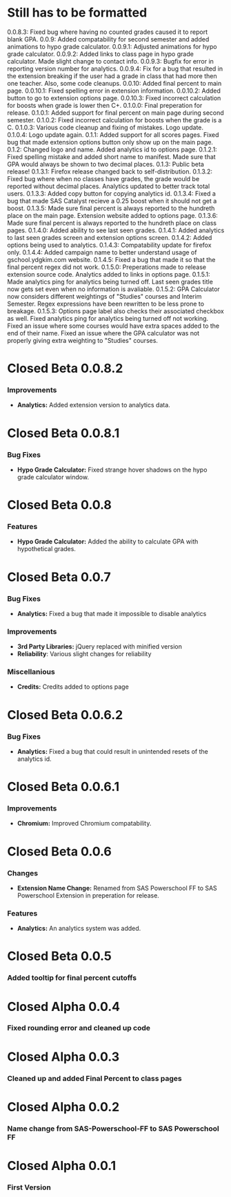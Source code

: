 # Still has to be formatted

0.0.8.3: Fixed bug where having no counted grades caused it to report blank GPA.
0.0.9: Added compatability for second semester and added animations to hypo grade calculator.
0.0.9.1: Adjusted animations for hypo grade calculator.
0.0.9.2: Added links to class page in hypo grade calculator. Made slight change to contact info.
0.0.9.3: Bugfix for error in reporting version number for analytics.
0.0.9.4: Fix for a bug that resulted in the extension breaking if the user had a grade in class that had more then one teacher. Also, some code cleanups.
0.0.10: Added final percent to main page.
0.0.10.1: Fixed spelling error in extension information.
0.0.10.2: Added button to go to extension options page.
0.0.10.3: Fixed incorrect calculation for boosts when grade is lower then C+.
0.1.0.0: Final preperation for release.
0.1.0.1: Added support for final percent on main page during second semester.
0.1.0.2: Fixed incorrect calculation for boosts when the grade is a C.
0.1.0.3: Various code cleanup and fixing of mistakes. Logo update.
0.1.0.4: Logo update again.
0.1.1: Added support for all scores pages. Fixed bug that made extension options button only show up on the main page. 
0.1.2: Changed logo and name. Added analytics id to options page.
0.1.2.1: Fixed spelling mistake and added short name to manifest. Made sure that GPA would always be shown to two decimal places.
0.1.3: Public beta release!
0.1.3.1: Firefox release changed back to self-distribution.
0.1.3.2: Fixed bug where when no classes have grades, the grade would be reported without decimal places. Analytics updated to better track total users.
0.1.3.3: Added copy button for copying analytics id.
0.1.3.4: Fixed a bug that made SAS Catalyst recieve a 0.25 boost when it should not get a boost.
0.1.3.5: Made sure final percent is always reported to the hundreth place on the main page. Extension website added to options page.
0.1.3.6: Made sure final percent is always reported to the hundreth place on class pages.
0.1.4.0: Added ability to see last seen grades.
0.1.4.1: Added analytics to last seen grades screen and extension options screen.
0.1.4.2: Added options being used to analytics.
0.1.4.3: Compatability update for firefox only.
0.1.4.4: Added campaign name to better understand usage of gschool.ydgkim.com website.
0.1.4.5: Fixed a bug that made it so that the final percent regex did not work.
0.1.5.0: Preperations made to release extension source code. Analytics added to links in options page. 
0.1.5.1: Made analytics ping for analytics being turned off. Last seen grades title now gets set even when no information is avaliable.
0.1.5.2: GPA Calculator now considers different weightings of "Studies" courses and Interim Semester. Regex expressions have been rewritten to be less prone to breakage.
0.1.5.3: Options page label also checks their associated checkbox as well. Fixed analytics ping for analytics being turned off not working. Fixed an issue where some courses would have extra spaces added to the end of their name. Fixed an issue where the GPA calculator was not properly giving extra weighting to "Studies" courses.

# Closed Beta 0.0.8.2

### Improvements

* **Analytics:** Added extension version to analytics data.

# Closed Beta 0.0.8.1

### Bug Fixes

* **Hypo Grade Calculator:** Fixed strange hover shadows on the hypo grade calculator window.

# Closed Beta 0.0.8

### Features

* **Hypo Grade Calculator:** Added the ability to calculate GPA with hypothetical grades.

# Closed Beta 0.0.7

### Bug Fixes

* **Analytics:** Fixed a bug that made it impossible to disable analytics

### Improvements

* **3rd Party Libraries:** jQuery replaced with minified version
* **Reliability**: Various slight changes for reliability

### Miscellanious

* **Credits:** Credits added to options page

# Closed Beta 0.0.6.2

### Bug Fixes

* **Analytics:** Fixed a bug that could result in unintended resets of the analytics id.

# Closed Beta 0.0.6.1

### Improvements

* **Chromium:** Improved Chromium compatability.

# Closed Beta 0.0.6

### Changes

* **Extension Name Change:** Renamed from SAS Powerschool FF to SAS Powerschool Extension in preperation for release.
### Features
 * **Analytics:** An analytics system was added.

# Closed Beta 0.0.5

### Added tooltip for final percent cutoffs

# Closed Alpha 0.0.4

### Fixed rounding error and cleaned up code

# Closed Alpha 0.0.3

### Cleaned up and added Final Percent to class pages

# Closed Alpha 0.0.2

### Name change from SAS-Powerschool-FF to SAS Powerschool FF

# Closed Alpha 0.0.1

### First Version